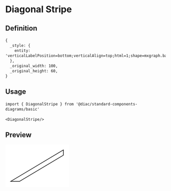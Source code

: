 # Diagonal Stripe

## Definition

```
{
  _style: { 
    entity: 'verticalLabelPosition=bottom;verticalAlign=top;html=1;shape=mxgraph.basic.diag_stripe;dx=10;',
  },
  _original_width: 100,
  _original_height: 60,
}
```

## Usage

```
import { DiagonalStripe } from '@diac/standard-components-diagrams/basic'

<DiagonalStripe/>
```

## Preview

<img src="./diagonal-stripe.png" width="200"/>
